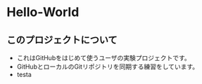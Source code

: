 Hello-World
===========

このプロジェクトについて
----------------------------
* これはGitHubをはじめて使うユーザの実験プロジェクトです。
* GitHubとローカルのGitリポジトリを同期する練習をしています。
* testa

